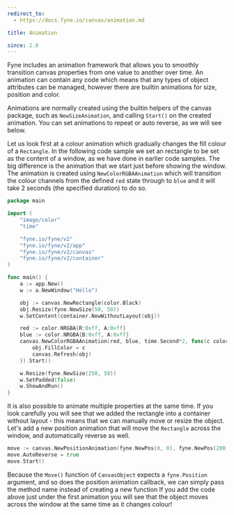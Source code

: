 ```yaml
---
redirect_to:
  - https://docs.fyne.io/canvas/animation.md

title: Animation

since: 2.0
---
```



Fyne includes an animation framework that allows you to smoothly transition canvas properties from
one value to another over time. An animation can contain any code which means that any types of object
attributes can be managed, however there are builtin animations for size, position and color.

Animations are normally created using the builtin helpers of the canvas package, such as `NewSizeAnimation`,
and calling `Start()` on the created animation. You can set animations to repeat or auto reverse, as we will see below.

Let us look first at a colour animation which gradually changes the fill colour of a `Rectangle`.
In the following code sample we set an rectangle to be set as the content of a window, as we have done in earlier code
samples. The big difference is the animation that we start just before showing the window.
The animation is created using `NewColorRGBAAnimation` which will transition the colour channels from the defined
`red` state through to `blue` and it will take 2 seconds (the specified duration) to do so.

```go
package main

import (
	"image/color"
	"time"

	"fyne.io/fyne/v2"
	"fyne.io/fyne/v2/app"
	"fyne.io/fyne/v2/canvas"
	"fyne.io/fyne/v2/container"
)

func main() {
	a := app.New()
	w := a.NewWindow("Hello")

	obj := canvas.NewRectangle(color.Black)
	obj.Resize(fyne.NewSize(50, 50))
	w.SetContent(container.NewWithoutLayout(obj))

	red := color.NRGBA{R:0xff, A:0xff}
	blue := color.NRGBA{B:0xff, A:0xff}
	canvas.NewColorRGBAAnimation(red, blue, time.Second*2, func(c color.Color) {
		obj.FillColor = c
		canvas.Refresh(obj)
	}).Start()

	w.Resize(fyne.NewSize(250, 50))
	w.SetPadded(false)
	w.ShowAndRun()
}
```

It is also possible to animate multiple properties at the same time. If you look carefully you will see that we
added the rectangle into a container without layout - this means that we can manually move or resize the object.
Let's add a new position animation that will move the `Rectangle` across the window, and automatically reverse as well.

```go
move := canvas.NewPositionAnimation(fyne.NewPos(0, 0), fyne.NewPos(200, 0), time.Second, obj.Move)
move.AutoReverse = true
move.Start()
```

Because the `Move()` function of `CanvasObject` expects a `fyne.Position` argument, and so does the position
animation callback, we can simply pass the method name instead of creating a new function
If you add the code above just under the first animation you will see that the object moves across the window
at the same time as it changes colour!
